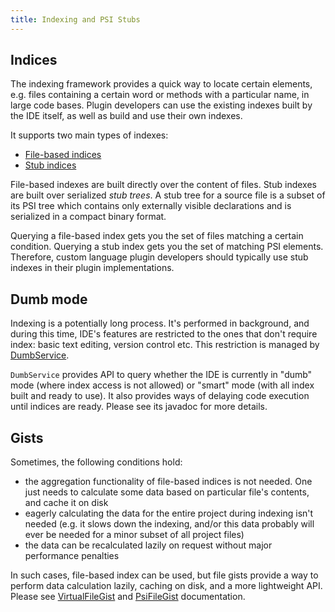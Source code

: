 ```yaml
---
title: Indexing and PSI Stubs
---
```


## Indices

The indexing framework provides a quick way to locate certain elements, e.g. files containing a certain word or methods with a particular name, in large code bases. Plugin developers can use the existing indexes built by the IDE itself, as well as build and use their own indexes.

It supports two main types of indexes:

* [File-based indices](/basics/indexing_and_psi_stubs/file_based_indexes.md)
* [Stub indices](/basics/indexing_and_psi_stubs/stub_indexes.md)

File-based indexes are built directly over the content of files. Stub indexes are built over serialized *stub trees*. A stub tree for a source file is a subset of its PSI tree which contains only externally visible declarations and is serialized in a compact binary format.

Querying a file-based index gets you the set of files matching a certain condition. Querying a stub index gets you the set of matching PSI elements. Therefore, custom language plugin developers should typically use stub indexes in their plugin implementations.

## Dumb mode

Indexing is a potentially long process. It's performed in background, and during this time, IDE's features are restricted to the ones that don't require index: basic text editing, version control etc. This restriction is managed by [DumbService](upsource:///platform/core-api/src/com/intellij/openapi/project/DumbService.java).

`DumbService` provides API to query whether the IDE is currently in "dumb" mode (where index access is not allowed) or "smart" mode (with all index built and ready to use). It also provides ways of delaying code execution until indices are ready. Please see its javadoc for more details.

## Gists

Sometimes, the following conditions hold:

* the aggregation functionality of file-based indices is not needed. One just needs to calculate some data based on particular file's contents, and cache it on disk
* eagerly calculating the data for the entire project during indexing isn't needed (e.g. it slows down the indexing, and/or this data probably will ever be needed for a minor subset of all project files)
* the data can be recalculated lazily on request without major performance penalties

In such cases, file-based index can be used, but file gists provide a way to perform data calculation lazily, caching on disk, and a more lightweight API. Please see [VirtualFileGist](upsource:///platform/indexing-api/src/com/intellij/util/gist/VirtualFileGist.java) and [PsiFileGist](upsource:///platform/indexing-api/src/com/intellij/util/gist/PsiFileGist.java) documentation.
